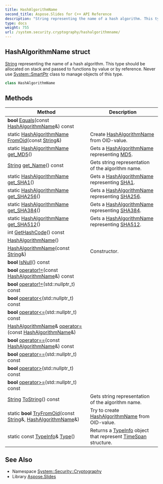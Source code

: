 ```yaml
---
title: HashAlgorithmName
second_title: Aspose.Slides for C++ API Reference
description: "String representing the name of a hash algorithm. This type should be allocated on stack and passed to functions by value or by reference. Never use System::SmartPtr class to manage objects of this type."
type: docs
weight: 755
url: /system.security.cryptography/hashalgorithmname/
---
```

## HashAlgorithmName struct


[String](../../system/string/) representing the name of a hash algorithm. This type should be allocated on stack and passed to functions by value or by reference. Never use [System::SmartPtr](../../system/smartptr/) class to manage objects of this type.

```cpp
class HashAlgorithmName
```

## Methods

| Method | Description |
| --- | --- |
| **bool** [Equals](./equals/)(const [HashAlgorithmName](./)\&) const |  |
| static [HashAlgorithmName](./) [FromOid](./fromoid/)(const [String](../../system/string/)\&) | Create [HashAlgorithmName](./) from OID-value. |
| static [HashAlgorithmName](./) [get_MD5](./get_md5/)() | Gets a [HashAlgorithmName](./) representing [MD5](../md5/). |
| [String](../../system/string/) [get_Name](./get_name/)() const | Gets string representation of the algorithm name. |
| static [HashAlgorithmName](./) [get_SHA1](./get_sha1/)() | Gets a [HashAlgorithmName](./) representing [SHA1](../sha1/). |
| static [HashAlgorithmName](./) [get_SHA256](./get_sha256/)() | Gets a [HashAlgorithmName](./) representing [SHA256](../sha256/). |
| static [HashAlgorithmName](./) [get_SHA384](./get_sha384/)() | Gets a [HashAlgorithmName](./) representing [SHA384](../sha384/). |
| static [HashAlgorithmName](./) [get_SHA512](./get_sha512/)() | Gets a [HashAlgorithmName](./) representing [SHA512](../sha512/). |
| int [GetHashCode](./gethashcode/)() const |  |
|  [HashAlgorithmName](./hashalgorithmname/)() |  |
|  [HashAlgorithmName](./hashalgorithmname/)(const [String](../../system/string/)\&) | Constructor. |
| **bool** [IsNull](./isnull/)() const |  |
| **bool** [operator!=](./operator_not_equal/)(const [HashAlgorithmName](./)\&) const |  |
| **bool** [operator!=](./operator_not_equal/)(std::nullptr_t) const |  |
| **bool** [operator<](./operator_less/)(std::nullptr_t) const |  |
| **bool** [operator<=](./operator_less_equal/)(std::nullptr_t) const |  |
| [HashAlgorithmName](./)\& [operator=](./operator_equal/)(const [HashAlgorithmName](./)\&) |  |
| **bool** [operator==](./operator_equal_equal/)(const [HashAlgorithmName](./)\&) const |  |
| **bool** [operator==](./operator_equal_equal/)(std::nullptr_t) const |  |
| **bool** [operator>](./operator_greater/)(std::nullptr_t) const |  |
| **bool** [operator>=](./operator_greater_equal/)(std::nullptr_t) const |  |
| [String](../../system/string/) [ToString](./tostring/)() const | Gets string representation of the algorithm name. |
| static **bool** [TryFromOid](./tryfromoid/)(const [String](../../system/string/)\&, [HashAlgorithmName](./)\&) | Try to create [HashAlgorithmName](./) from OID-value. |
| static const [TypeInfo](../../system/typeinfo/)\& [Type](./type/)() | Returns a [TypeInfo](../../system/typeinfo/) object that represent [TimeSpan](../../system/timespan/) structure. |
## See Also

* Namespace [System::Security::Cryptography](../)
* Library [Aspose.Slides](../../)